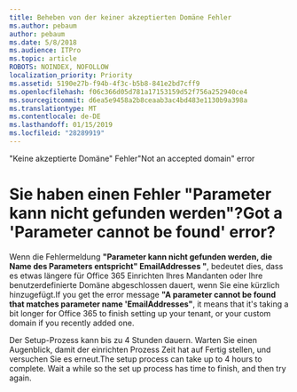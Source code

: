 ```yaml
---
title: Beheben von der keiner akzeptierten Domäne Fehler
ms.author: pebaum
author: pebaum
ms.date: 5/8/2018
ms.audience: ITPro
ms.topic: article
ROBOTS: NOINDEX, NOFOLLOW
localization_priority: Priority
ms.assetid: 5190e27b-f94b-4f3c-b5b8-841e2bd7cff9
ms.openlocfilehash: f06c366d05d781a17153159d52f756a252940ce4
ms.sourcegitcommit: d6ea5e9458a2b8ceaab3ac4bd483e1130b9a398a
ms.translationtype: MT
ms.contentlocale: de-DE
ms.lasthandoff: 01/15/2019
ms.locfileid: "28289919"
---
```

<span data-ttu-id="4b63f-102">"Keine akzeptierte Domäne" Fehler</span><span class="sxs-lookup"><span data-stu-id="4b63f-102">"Not an accepted domain" error</span></span>

# <a name="got-a-parameter-cannot-be-found-error"></a><span data-ttu-id="4b63f-103">Sie haben einen Fehler "Parameter kann nicht gefunden werden"?</span><span class="sxs-lookup"><span data-stu-id="4b63f-103">Got a 'Parameter cannot be found' error?</span></span>

<span data-ttu-id="4b63f-104">Wenn die Fehlermeldung **"Parameter kann nicht gefunden werden, die Name des Parameters entspricht" EmailAddresses "**, bedeutet dies, dass es etwas längere für Office 365 Einrichten Ihres Mandanten oder Ihre benutzerdefinierte Domäne abgeschlossen dauert, wenn Sie eine kürzlich hinzugefügt.</span><span class="sxs-lookup"><span data-stu-id="4b63f-104">If you get the error message **"A parameter cannot be found that matches parameter name 'EmailAddresses"**, it means that it's taking a bit longer for Office 365 to finish setting up your tenant, or your custom domain if you recently added one.</span></span> 
  
<span data-ttu-id="4b63f-p101">Der Setup-Prozess kann bis zu 4 Stunden dauern. Warten Sie einen Augenblick, damit der einrichten Prozess Zeit hat auf Fertig stellen, und versuchen Sie es erneut.</span><span class="sxs-lookup"><span data-stu-id="4b63f-p101">The setup process can take up to 4 hours to complete. Wait a while so the set up process has time to finish, and then try again.</span></span>
  

